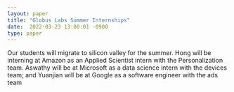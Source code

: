 ```yaml
---
layout: paper
title: "Globus Labs Summer Internships"
date:  2022-03-23 13:00:01 -0900
type: paper
---
```

Our students will migrate to silicon valley for the summer.
Hong will be interning at Amazon as an Applied Scientist intern with the Personalization team. Aswathy will be at Microsoft as a data science intern with the devices team; and Yuanjian will be at Google as a software engineer with the ads team
